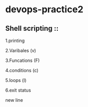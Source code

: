 # devops-practice2
Shell scripting ::
-------------------------
1.printing

2.Varibales (v)

3.Funcations (F)

4.conditions (c)

5.loops (l)

6.exit status

new line